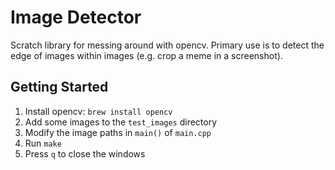 # Image Detector

Scratch library for messing around with opencv. Primary use is to detect the edge of images within images (e.g. crop a meme in a screenshot).

## Getting Started

1. Install opencv: `brew install opencv`
2. Add some images to the `test_images` directory
3. Modify the image paths in `main()` of `main.cpp`
4. Run `make`
5. Press `q` to close the windows
